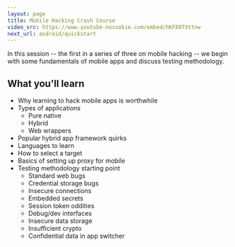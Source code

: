 ```yaml
---
layout: page
title: Mobile Hacking Crash Course
video_src: https://www.youtube-nocookie.com/embed/hKF89TXttnw
next_url: android/quickstart
---
```


In this session -- the first in a series of three on mobile hacking -- we begin with some fundamentals of mobile apps and discuss testing methodology.

What you'll learn
-----------------

- Why learning to hack mobile apps is worthwhile
- Types of applications
	- Pure native
	- Hybrid
	- Web wrappers
- Popular hybrid app framework quirks
- Languages to learn
- How to select a target
- Basics of setting up proxy for mobile
- Testing methodology starting point
	- Standard web bugs
	- Credential storage bugs
	- Insecure connections
	- Embedded secrets
	- Session token oddities
	- Debug/dev interfaces
	- Insecure data storage
	- Insufficient crypto
	- Confidential data in app switcher
